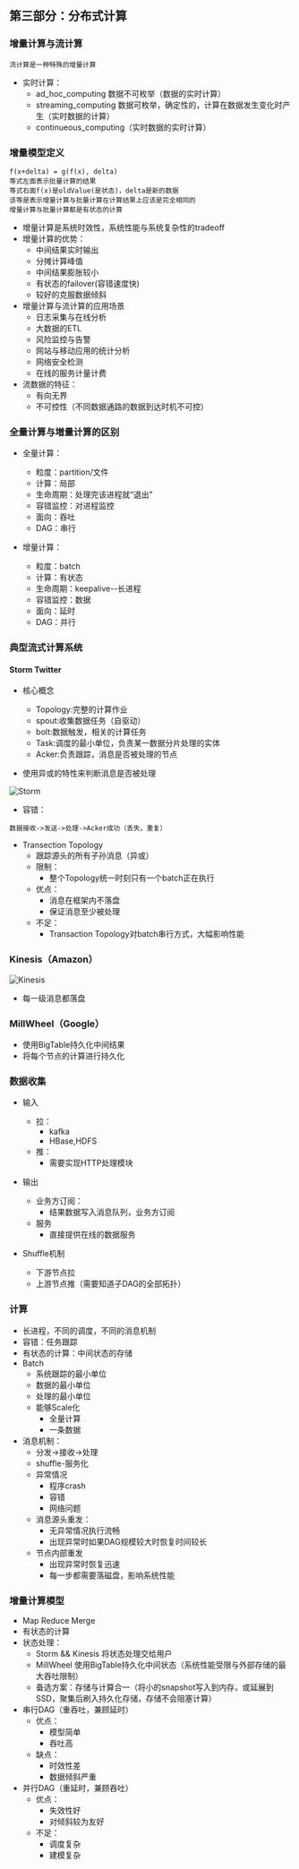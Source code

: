 ## 第三部分：分布式计算

### 增量计算与流计算

```
流计算是一种特殊的增量计算
```

* 实时计算：
    - ad_hoc_computing 数据不可枚举（数据的实时计算）
    - streaming_computing 数据可枚举，确定性的，计算在数据发生变化时产生（实时数据的计算）
    - continueous_computing（实时数据的实时计算）

### 增量模型定义

```
f(x+delta) = g(f(x), delta)
等式左面表示批量计算的结果
等式右面f(x)是oldValue(是状态)，delta是新的数据
该等是表示增量计算与批量计算在计算结果上应该是完全相同的
增量计算与批量计算都是有状态的计算
```

* 增量计算是系统时效性，系统性能与系统复杂性的tradeoff
* 增量计算的优势：
    - 中间结果实时输出
    - 分摊计算峰值
    - 中间结果膨胀较小
    - 有状态的failover(容错速度快)
    - 较好的克服数据倾斜
* 增量计算与流计算的应用场景
    - 日志采集与在线分析
    - 大数据的ETL
    - 风险监控与告警
    - 网站与移动应用的统计分析
    - 网络安全检测
    - 在线的服务计量计费
* 流数据的特征：
    - 有向无界
    - 不可控性（不同数据通路的数据到达时机不可控）

### 全量计算与増量计算的区别

* 全量计算：
    - 粒度：partition/文件
    - 计算：局部
    - 生命周期：处理完该进程就“退出”
    - 容错监控：对进程监控
    - 面向：吞吐
    - DAG：串行

* 增量计算：
    - 粒度：batch
    - 计算：有状态
    - 生命周期：keepalive--长进程
    - 容错监控：数据
    - 面向：延时
    - DAG：并行

### 典型流式计算系统

#### Storm Twitter

* 核心概念
    - Topology:完整的计算作业
    - spout:收集数据任务（自驱动）
    - bolt:数据触发，相关的计算任务
    - Task:调度的最小单位，负责某一数据分片处理的实体
    - Acker:负责跟踪，消息是否被处理的节点

* 使用异或的特性来判断消息是否被处理

![Storm](https://raw.githubusercontent.com/BryantChang/BigDataBasic/master/distributed_system/distributed_computing/imgs/storm.png)

* 容错：

```
数据接收->发送->处理->Acker成功（丢失，重复）
```

* Transection Topology
    - 跟踪源头的所有子孙消息（异或）
    - 限制：
        + 整个Topology统一时刻只有一个batch正在执行
    - 优点：
        + 消息在框架内不落盘
        + 保证消息至少被处理
    - 不足：
        + Transaction Topology对batch串行方式，大幅影响性能

### Kinesis（Amazon）

![Kinesis](https://raw.githubusercontent.com/BryantChang/BigDataBasic/master/distributed_system/distributed_computing/imgs/kinesis.png)

* 每一级消息都落盘

### MillWheel（Google）

* 使用BigTable持久化中间结果
* 将每个节点的计算进行持久化


### 数据收集

* 输入
    - 拉：
        + kafka
        + HBase,HDFS
    - 推：
        + 需要实现HTTP处理模块
* 输出
    - 业务方订阅：
        + 结果数据写入消息队列，业务方订阅
    - 服务
        + 直接提供在线的数据服务

* Shuffle机制
    - 下游节点拉
    - 上游节点推（需要知道子DAG的全部拓扑）

### 计算

* 长进程，不同的调度，不同的消息机制
* 容错：任务跟踪
* 有状态的计算：中间状态的存储
* Batch
    - 系统跟踪的最小单位
    - 数据的最小单位
    - 处理的最小单位
    - 能够Scale化
        + 全量计算
        + 一条数据
* 消息机制：
    - 分发->接收->处理
    - shuffle-服务化
    - 异常情况
        + 程序crash
        + 容错
        + 网络问题
    - 消息源头重发：
        + 无异常情况执行流畅
        + 出现异常时如果DAG规模较大时恢复时间较长
    - 节点内部重发
        + 出现异常时恢复迅速
        + 每一步都需要落磁盘，影响系统性能

### 增量计算模型

* Map Reduce Merge
* 有状态的计算
* 状态处理：
    - Storm && Kinesis 将状态处理交给用户
    - MillWheel 使用BigTable持久化中间状态（系统性能受限与外部存储的最大吞吐限制）
    - 备选方案：存储与计算合一（将小的snapshot写入到内存，或延展到SSD，聚集后刷入持久化存储，存储不会阻塞计算）
* 串行DAG（重吞吐，兼顾延时）
    - 优点：
        + 模型简单
        + 吞吐高
    - 缺点：
        + 时效性差
        + 数据倾斜严重
* 并行DAG（重延时，兼顾吞吐）
    - 优点：
        + 失效性好
        + 对倾斜较为友好
    - 不足：
        + 调度复杂
        + 建模复杂










